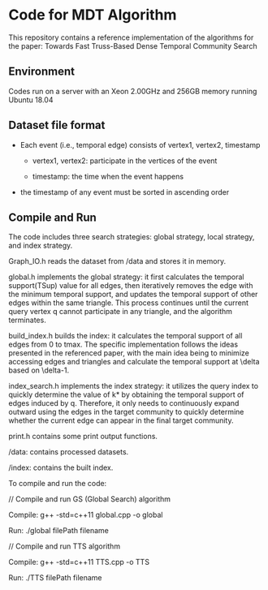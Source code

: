 # Code for MDT Algorithm 
This repository contains a reference implementation of the algorithms for the paper:
Towards Fast Truss-Based Dense Temporal Community Search

## Environment

Codes run on a server with an Xeon 2.00GHz and 256GB memory running Ubuntu 18.04

## Dataset file format

* Each event (i.e., temporal edge) consists of vertex1, vertex2, timestamp

    * vertex1, vertex2: participate in the vertices of the event

    * timestamp: the time when the event happens

* the timestamp of any event must be sorted in ascending order

## Compile and Run

The code includes three search strategies: global strategy, local strategy, and index strategy.

Graph_IO.h reads the dataset from /data and stores it in memory.

global.h implements the global strategy: it first calculates the temporal support(TSup) value for all edges, then iteratively removes the edge with the minimum temporal support, and updates the temporal support of other edges within the same triangle. This process continues until the current query vertex q cannot participate in any triangle, and the algorithm terminates.

build_index.h builds the index: it calculates the temporal support of all edges from 0 to tmax. The specific implementation follows the ideas presented in the referenced paper, with the main idea being to minimize accessing edges and triangles and calculate the temporal support at \delta based on \delta-1.

index_search.h implements the index strategy: it utilizes the query index to quickly determine the value of k* by obtaining the temporal support of edges induced by q. Therefore, it only needs to continuously expand outward using the edges in the target community to quickly determine whether the current edge can appear in the final target community.

print.h contains some print output functions.

/data: contains processed datasets.

/index: contains the built index.

To compile and run the code:

// Compile and run GS (Global Search) algorithm

Compile: g++ -std=c++11 global.cpp -o global

Run: ./global filePath filename

// Compile and run TTS algorithm

Compile: g++ -std=c++11 TTS.cpp -o TTS

Run: ./TTS filePath filename
